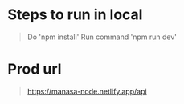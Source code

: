 # Steps to run in local
> Do 'npm install'
> Run command 'npm run dev'

# Prod url
> https://manasa-node.netlify.app/api